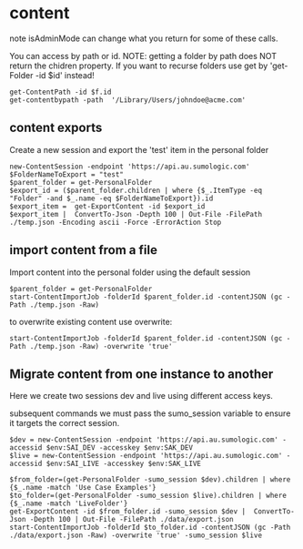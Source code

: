 # content 
note isAdminMode can change what you return for some of these calls.

You can access by path or id.
NOTE: getting a folder by path does NOT return the chidren property.
If you want to recurse folders use get by 'get-Folder -id $id' instead!

```
get-ContentPath -id $f.id 
get-contentbypath -path  '/Library/Users/johndoe@acme.com'
````

## content exports
Create a new session and export the 'test' item in the personal folder
```
new-ContentSession -endpoint 'https://api.au.sumologic.com' 
$FolderNameToExport = "test"
$parent_folder = get-PersonalFolder 
$export_id = ($parent_folder.children | where {$_.ItemType -eq "Folder" -and $_.name -eq $FolderNameToExport}).id
$export_item =  get-ExportContent -id $export_id
$export_item |  ConvertTo-Json -Depth 100 | Out-File -FilePath ./temp.json -Encoding ascii -Force -ErrorAction Stop
```

## import content from a file
Import content into the personal folder using the default session
```
$parent_folder = get-PersonalFolder 
start-ContentImportJob -folderId $parent_folder.id -contentJSON (gc -Path ./temp.json -Raw) 
```

to overwrite existing content use overwrite:
```
start-ContentImportJob -folderId $parent_folder.id -contentJSON (gc -Path ./temp.json -Raw) -overwrite 'true'
```

## Migrate content from one instance to another
Here we create two sessions dev and live using different access keys.

subsequent commands we must pass the sumo_session variable to ensure it targets the correct session.
```
$dev = new-ContentSession -endpoint 'https://api.au.sumologic.com' -accessid $env:SAI_DEV -accesskey $env:SAK_DEV
$live = new-ContentSession -endpoint 'https://api.au.sumologic.com' -accessid $env:SAI_LIVE -accesskey $env:SAK_LIVE   

$from_folder=(get-PersonalFolder -sumo_session $dev).children | where {$_.name -match 'Use Case Examples'}
$to_folder=(get-PersonalFolder -sumo_session $live).children | where {$_.name -match 'LiveFolder'}
get-ExportContent -id $from_folder.id -sumo_session $dev |  ConvertTo-Json -Depth 100 | Out-File -FilePath ./data/export.json
start-ContentImportJob -folderId $to_folder.id -contentJSON (gc -Path ./data/export.json -Raw) -overwrite 'true' -sumo_session $live
```